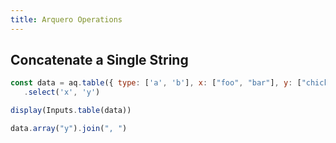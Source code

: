 ```yaml
---
title: Arquero Operations
---
```


## Concatenate a Single String

```js
const data = aq.table({ type: ['a', 'b'], x: ["foo", "bar"], y: ["chicken", "duck"]})
   .select('x', 'y')

display(Inputs.table(data))
```

```js
data.array("y").join(", ")
```
